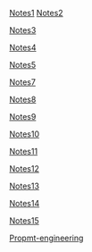 [Notes1](
/Users/luisescobar/courses/reading-notes-cf/code201notes/readingnote1.md)
[Notes2]()

[Notes3]()

[Notes4]()

[Notes5]()

[Notes7]()

[Notes8]()

[Notes9]()

[Notes10]()

[Notes11]()

[Notes12]()

[Notes13]()

[Notes14]()

[Notes15]()

[Propmt-engineering](code201notes/prompt-engineering.md)